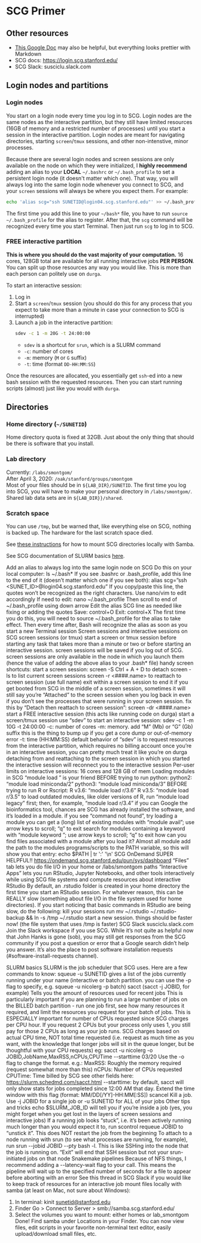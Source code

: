 # SCG Primer

## Other resources 
  - [This Google Doc](https://docs.google.com/document/d/1kTEG6fDjbLhzV7e-ThgpYK3THnoibb9RU57ZLm8EtBs/edit) may also be helpful, but everything looks prettier with Markdown   
  - SCG docs: https://login.scg.stanford.edu/  
  - SCG Slack: susciclu.slack.com  

## Login nodes and partitions  
### Login nodes
You start on a login node every time you log in to SCG. Login nodes are the same nodes as the interactive partition, but they still have limited resources (16GB of memory and a restricted number of processes) until you start a session in the interactive partition. Login nodes are meant for navigating directories, starting `screen`/`tmux` sessions, and other non-intenstive, minor processes. 

Because there are several login nodes and screen sessions are only available on the node on which they were initialized, I **highly recommend** adding an alias to your **LOCAL** `~/.bashrc` or `~/.bash_profile` to set a persistent login node (it doesn't matter which one). That way, you will always log into the same login node whenever you connect to SCG, and your `screen` sessions will always be where you expect them. For example:

```bash
echo 'alias scg="ssh SUNETID@login04.scg.stanford.edu"' >> ~/.bash_profile
```
The first time you add this line to your `~/bash*` file, you have to run `source ~/.bash_profile` for the alias to register. After that, the `scg` command will be recognized every time you start Terminal. Then just run `scg` to log in to SCG.  

### FREE interactive partition 
**This is where you should do the vast majority of your computation.** 16 cores, 128GB total are available for all running interactive jobs **PER PERSON**. You can split up those resources any way you would like. This is more than each person can politely use on `durga`.  

To start an interactive session:  
1. Log in 
2. Start a `screen`/`tmux` session (you should do this for any process that you expect to take more than a minute in case your connection to SCG is interrupted)  
3. Launch a job in the interactive partition:  
    ```bash 
    sdev -c 1 -m 20G -t 24:00:00
    ```
    - `sdev` is a shortcut for `srun`, which is a SLURM command 
    - `-c`: number of cores
    - `-m`: memory (`M` or `G` suffix) 
    - `-t`: time (format `DD-HH:MM:SS`) 

Once the resources are allocated, you essentially get `ssh`-ed into a new bash session with the requested resources. Then you can start running scripts (almost) just like you would with `durga`.  

## Directories 
### Home directory (`~/SUNETID`)
Home directory quota is fixed at 32GB. Just about the only thing that should be there is software that you install.  

### Lab directory 
Currently: `/labs/smontgom/`  
After April 3, 2020: `/oak/stanford/groups/smontgom`  
Most of your files should be in `${LAB_DIR}/SUNETID`. The first time you log into SCG, you will have to make your personal directory in `/labs/smontgom/`.  
Shared lab data sets are in `${LAB_DIR}}/shared`. 

### Scratch space  
You can use `/tmp`, but be warned that, like everything else on SCG, nothing is backed up. The hardware for the last scratch space died.  



See [these instructions](https://login.scg.stanford.edu/tutorials/data_management/#samba) for how to mount SCG directories locally with Samba.  

See SCG documentation of SLURM basics [here](https://login.scg.stanford.edu/tutorials/job_scripts/). 




Add an alias to always log into the same login node on SCG
Do this on your local computer:
ls ~/.bash*
If you see .bashrc or .bash_profile, add this line to the end of it (doesn’t matter which one if you see both):
alias scg=”ssh <SUNET_ID>@login04.scg.stanford.edu” 
If you copy/paste this line, the quotes won’t be recognized as the right characters. Use nano/vim to edit accordingly 
If need to edit: nano ~/.bash_profile
Then scroll to end of ~/.bash_profile using down arrow
Edit the alias SCG line as needed like fixing or adding the quotes
Save: control+O 
Exit: control+X
The first time you do this, you will need to source ~/.bash_profile for the alias to take effect. Then every time after, Bash will recognize the alias as soon as you start a new Terminal session
Screen sessions and interactive sessions on SCG
screen sessions (or tmux)
start a screen or tmux session before starting any task that takes more than a minute or two or before starting an interactive session. screen sessions will be saved if you log out of SCG. screen sessions are only available in the node in which you launch them (hence the value of adding the above alias to your .bash* file)
handy screen shortcuts:
start a screen session: screen -S <name>
Ctrl + A + D to detach 
screen -ls to list current screen sessions
screen -r <####.name> to reattach to screen session (use full name)
exit within a screen session to end it 
if you get booted from SCG in the middle of a screen session, sometimes it will still say you’re “Attached” to the screen session when you log back in even if you don’t see the processes that were running in your screen session. fix this by “Detach then reattach to screen session”: screen -dr <####.name>
start a FREE interactive session (this acts like running code on durga)
start a screen/tmux session
use “sdev” to start an interactive session: sdev -c 1 -m 10G -t 24:00:00
-c: number of cores
-m: memory. add “M” (Mb) or “G” (Gb) suffix
this is the thing to bump up if you get a core dump or out-of-memory error
-t: time (HH:MM:SS)
default behavior of “sdev” is to request resources from the interactive partition, which requires no billing account
once you’re in an interactive session, you can pretty much treat it like you’re on durga
detaching from and reattaching to the screen session in which you started the interactive session will reconnect you to the interactive session
Per-user limits on interactive sessions: 16 cores and 128 GB of mem
Loading modules in SCG
“module load <module>” is your friend
BEFORE trying to run python:
python2: “module load miniconda/2”
python3: “module load miniconda/3”
BEFORE trying to run R or Rscript:
R v3.6: “module load r/3.6”
R v3.5: “module load r/3.5”
to load outdated modules, like older versions of R, run “module load legacy” first; then, for example, “module load r/3.4”
if you can Google the bioinformatics tool, chances are SCG has already installed the software, and it’s loaded in a module. if you see “command not found”, try loading a module
you can get a (long) list of existing modules with “module avail”; use arrow keys to scroll; “q” to exit
search for modules containing a keyword with “module keyword <keyword>”; use arrow keys to scroll; “q” to exit
how can you find files associated with a module after you load it?
Almost all module add the path to the modules programs/scripts to the PATH variable, so this will show you that entry:
echo $PATH | tr ':' '\n'
SCG OnDemand
SUPER HELPFUL!!
https://ondemand.scg.stanford.edu/pun/sys/dashboard
“Files” tab lets you do file I/O in your home or /labs/smontgom paths
“Interactive Apps” lets you run RStudio, Jupyter Notebooks, and other tools interactively while using SCG file systems and compute resources 
about interactive RStudio
By default, an .rstudio folder is created in your home directory the first time you start an RStudio session. For whatever reason, this can be REALLY slow (something about file I/O in the file system used for home directories). If you start noticing that basic commands in RStudio are being slow, do the following:
kill your sessions
run mv ~/.rstudio ~/.rstudio-backup && ln -s /tmp ~/.rstudio
start a new session. things should be faster now! (the file system that uses /tmp is faster)
SCG Slack susciclu.slack.com
Join the Slack workspace if you use SCG. While it’s not quite as helpful now that John Hanks is gone (sob), you may still get responses from the SCG community if you post a question or error that a Google search didn’t help you answer. It’s also the place to post software installation requests (#software-install-requests channel). 

SLURM basics
SLURM is the job scheduler that SCG uses. Here are a few commands to know:
squeue -u SUNETID gives a list of the jobs currently running under your name (interactive or batch partition. you can use the -p flag to specify, e.g. squeue -u nicolerg -p batch)
sacct (sacct -j JOBID, for example)
Tells you the amount of resources used for recent jobs 
This is particularly important if you are planning to run a large number of jobs on the BILLED batch partition - run one job first, see how many resources it required, and limit the resources you request for your batch of jobs. This is ESPECIALLY important for number of CPUs requested since SCG charges per CPU hour. If you request 2 CPUs but your process only uses 1, you still pay for those 2 CPUs as long as your job runs. SCG charges based on actual CPU time, NOT total time requested (i.e. request as much time as you want, with the knowledge that longer jobs will sit in the queue longer, but be thoughtful with your CPU requests)
eg: sacct -u nicolerg -o JOBID,JobName,MaxRSS,nCPUs,CPUTime --starttime 03/20
Use the -o flag to change the format. e.g.:
MaxRSS: Roughly the memory required (request somewhat more than this)
nCPUs: Number of CPUs requested
CPUTime: Time billed by SCG
see other fields here: https://slurm.schedmd.com/sacct.html 
--starttime: by default, sacct will only show stats for jobs completed since 12:00 AM that day. Extend the time window with this flag (format: MM/DD[/YY]-HH:MM[:SS])
scancel
Kill a job. Use -j JOBID for a single job or -u SUNETID for ALL of your jobs 
Other tips and tricks
echo $SLURM_JOB_ID will tell you if you’re inside a job (yes, you might forget when you get lost in the layers of screen sessions and interactive jobs)
If a running job looks “stuck”, i.e. it’s been actively running much longer than you would expect it to, run scontrol requeue JOBID to “unstick it”. This does NOT restart the job from the beginning
To attach to a node running with srun (to see what processes are running, for example), run srun --jobid JOBID --pty bash -l. This is like SSHing into the node that the job is running on. “Exit” will end that SSH session but not your srun-initiated jobs on that node
Snakemake pipelines
Because of NFS things, I recommend adding a --latency-wait flag to your call. This means the pipeline will wait up to the specified number of seconds for a file to appear before aborting with an error
See this thread in SCG Slack if you would like to keep track of resources for an interactive job 
mount files locally with samba (at least on Mac, not sure about Windows):
1. In terminal: kinit sunetid@stanford.edu
2. Finder Go > Connect to Server > smb://samba.scg.stanford.edu/
3. Select the volumes you want to mount: either homes or lab_smontgom
Done! Find samba under Locations in your Finder. You can now view files, edit scripts in your favorite non-terminal text editor, easily upload/download small files, etc.
